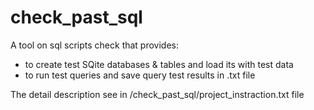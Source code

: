 # check_past_sql
A tool on sql scripts check that provides:

 - to create test SQite databases & tables and load its with test data
 - to run test queries and save query test results in .txt file

The detail description see in /check_past_sql/project_instraction.txt file
